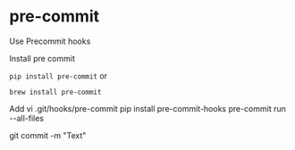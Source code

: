 # pre-commit
Use Precommit hooks

Install pre commit

```pip install pre-commit```
or

```brew install pre-commit```

Add 
vi .git/hooks/pre-commit
pip install pre-commit-hooks
pre-commit run --all-files

git commit -m "Text"
